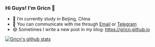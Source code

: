 ### Hi Guys! I'm Gricn 👋 

- 🔭 I’m currently study in Beijing, China
- 💬 You can communicate with me through [Email](mailto:gricn666@gmail.com) or [Telegram](https://t.me/gricn666)
- 😄 Sometimes I write a new post in my blog: https://gricn.github.io 

[![Gricn's github stats](https://github-readme-stats.vercel.app/api?username=gricn&layout=compact&count_private=true&show_icons=true)](https://github.com/anuraghazra/github-readme-stats)
